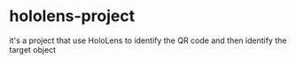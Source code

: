 # hololens-project
it's a project that use HoloLens to identify the QR code and then identify the target object
